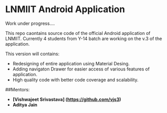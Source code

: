 # LNMIIT Android Application

Work under progress....

This repo caontains source code of the official Android application of LNMIIT.
Currently 4 students from Y-14 batch are working on the v.3 of the application.

This version will contains:
- Redesigning of entire application using Material Desing.
- Adding navigaton Drawer for easier access of various features of application.
- High quality code with better code coverage and scalability.

##Mentors: 
- **[Vishwajeet Srivastava] (https://github.com/vjs3)**
- **Aditya Jain**

